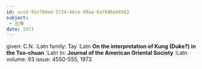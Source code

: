 ```yaml
---
id: uuid-91e79ded-5724-46ce-99aa-6a7606eb6562
subject: 
 - 左傳
date: 1973
---
```


given: C.N. :Latn
family: Tay :Latn
**On the interpretation of Kung (Duke?) in the Tso-chuan** :Latn
In: 
**Journal of the American Oriental Society** :Latn
volume: 93
issue: 4550-555, 1973